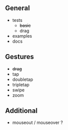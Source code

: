 ## General

- tests
    - ~~basic~~
    - drag
- examples
- docs

## Gestures

- ~~drag~~
- tap
- doubletap
- tripletap
- swipe
- zoom

## Additional

- mouseout / mouseover ?